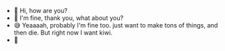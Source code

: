 - 👋 Hi, how are you?
- 🙂 I'm fine, thank you, what about you?
- 😅 Yeaaaah, probably I'm fine too. just want to make tons of things, and then die. But right now I want kiwi.
- 🥝
<!---
napakenjack/napakenjack is a ✨ special ✨ repository because its `README.md` (this file) appears on your GitHub profile.
You can click the Preview link to take a look at your changes.
--->
